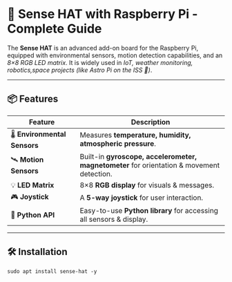 # 🌟 Sense HAT with Raspberry Pi - Complete Guide  

The **Sense HAT** is an advanced add-on board for the Raspberry Pi, equipped with environmental sensors, motion detection capabilities, and an *8×8 RGB LED matrix*. It is widely used in *IoT, weather monitoring, robotics,space projects (like Astro Pi on the ISS 🚀)*.  

---

## 📦 Features  

| Feature | Description |
|---------|------------|
| 🌡️ **Environmental Sensors** | Measures **temperature, humidity, atmospheric pressure**. |
| 🛰️ **Motion Sensors** | Built-in **gyroscope, accelerometer, magnetometer** for orientation & movement detection. |
| 💡 **LED Matrix** | 8×8 **RGB display** for visuals & messages. |
| 🎮 **Joystick** | A **5-way joystick** for user interaction. |
| 🔄 **Python API** | Easy-to-use **Python library** for accessing all sensors & display. |

---

## 🛠️ Installation  

```besh
sudo apt install sense-hat -y